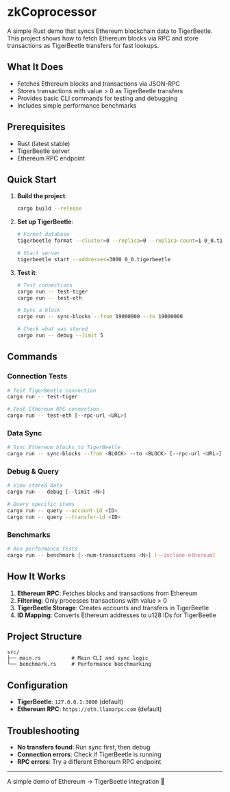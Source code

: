 # zkCoprocessor

A simple Rust demo that syncs Ethereum blockchain data to TigerBeetle. This project shows how to fetch Ethereum blocks via RPC and store transactions as TigerBeetle transfers for fast lookups.

## What It Does

- Fetches Ethereum blocks and transactions via JSON-RPC
- Stores transactions with value > 0 as TigerBeetle transfers
- Provides basic CLI commands for testing and debugging
- Includes simple performance benchmarks

## Prerequisites

- Rust (latest stable)
- TigerBeetle server
- Ethereum RPC endpoint

## Quick Start

1. **Build the project**:
   ```bash
   cargo build --release
   ```

2. **Set up TigerBeetle**:
   ```bash
   # Format database
   tigerbeetle format --cluster=0 --replica=0 --replica-count=1 0_0.tigerbeetle
   
   # Start server
   tigerbeetle start --addresses=3000 0_0.tigerbeetle
   ```

3. **Test it**:
   ```bash
   # Test connections
   cargo run -- test-tiger
   cargo run -- test-eth
   
   # Sync a block
   cargo run -- sync-blocks --from 19000000 --to 19000000
   
   # Check what was stored
   cargo run -- debug --limit 5
   ```

## Commands

### Connection Tests
```bash
# Test TigerBeetle connection
cargo run -- test-tiger

# Test Ethereum RPC connection
cargo run -- test-eth [--rpc-url <URL>]
```

### Data Sync
```bash
# Sync Ethereum blocks to TigerBeetle
cargo run -- sync-blocks --from <BLOCK> --to <BLOCK> [--rpc-url <URL>]
```

### Debug & Query
```bash
# View stored data
cargo run -- debug [--limit <N>]

# Query specific items
cargo run -- query --account-id <ID>
cargo run -- query --transfer-id <ID>
```

### Benchmarks
```bash
# Run performance tests
cargo run -- benchmark [--num-transactions <N>] [--include-ethereum]
```

## How It Works

1. **Ethereum RPC**: Fetches blocks and transactions from Ethereum
2. **Filtering**: Only processes transactions with value > 0
3. **TigerBeetle Storage**: Creates accounts and transfers in TigerBeetle
4. **ID Mapping**: Converts Ethereum addresses to u128 IDs for TigerBeetle

## Project Structure

```
src/
├── main.rs          # Main CLI and sync logic
└── benchmark.rs     # Performance benchmarking
```

## Configuration

- **TigerBeetle**: `127.0.0.1:3000` (default)
- **Ethereum RPC**: `https://eth.llamarpc.com` (default)

## Troubleshooting

- **No transfers found**: Run sync first, then debug
- **Connection errors**: Check if TigerBeetle is running
- **RPC errors**: Try a different Ethereum RPC endpoint

---

A simple demo of Ethereum → TigerBeetle integration 🚀 